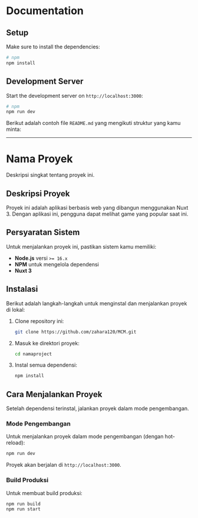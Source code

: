 # Documentation

## Setup

Make sure to install the dependencies:

```bash
# npm
npm install
```

## Development Server

Start the development server on `http://localhost:3000`:

```bash
# npm
npm run dev
```

Berikut adalah contoh file `README.md` yang mengikuti struktur yang kamu minta:

---

# Nama Proyek

Deskripsi singkat tentang proyek ini.

## Deskripsi Proyek

Proyek ini adalah aplikasi berbasis web yang dibangun menggunakan Nuxt 3. Dengan aplikasi ini, pengguna dapat melihat game yang popular saat ini.

## Persyaratan Sistem

Untuk menjalankan proyek ini, pastikan sistem kamu memiliki:

- **Node.js** versi `>= 16.x`
- **NPM** untuk mengelola dependensi
- **Nuxt 3**

## Instalasi

Berikut adalah langkah-langkah untuk menginstal dan menjalankan proyek di lokal:

1. Clone repository ini:
   ```bash
   git clone https://github.com/zahara120/MCM.git
   ```
2. Masuk ke direktori proyek:
   ```bash
   cd namaproject
   ```
3. Instal semua dependensi:
   ```bash
   npm install
   ```

## Cara Menjalankan Proyek

Setelah dependensi terinstal, jalankan proyek dalam mode pengembangan.

### Mode Pengembangan

Untuk menjalankan proyek dalam mode pengembangan (dengan hot-reload):

```bash
npm run dev
```

Proyek akan berjalan di `http://localhost:3000`.

### Build Produksi

Untuk membuat build produksi:

```bash
npm run build
npm run start
```

